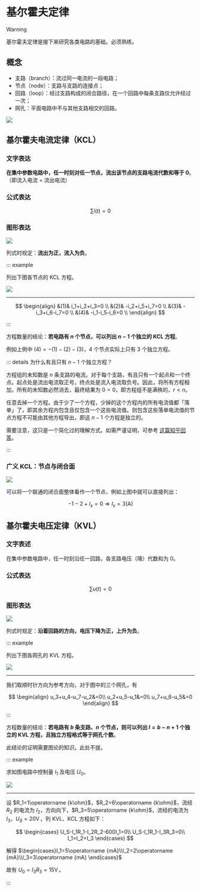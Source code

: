 # 基尔霍夫定律

> [!warning]
>
> 基尔霍夫定律是接下来研究各类电路的基础。必须熟练。

## 概念

- 支路（branch）：流过同一电流的一段电路；
- 节点（node）：支路与支路的连接点；
- 回路（loop）：经过支路构成的闭合路径，在一个回路中每条支路仅允许经过一次；
- 网孔：平面电路中不与其他支路相交的回路。

![](./images/k-concepts.svg)

## 基尔霍夫电流定律（KCL）

### 文字表达

**在集中参数电路中，任一时刻对任一节点，流出该节点的支路电流代数和等于 0**。（即流入电流 $=$ 流出电流）

### 公式表达

$$
\sum i(t)=0
$$

### 图形表达

![](./images/kcl-graph.svg)

列式时规定：**流出为正，流入为负**。

::: example

列出下图各节点的 KCL 方程。

![](./images/kcl-example.svg)

---

$$
\begin{align}
&(1)& i_1+i_2+i_3=0 \\
&(2)& -i_2+i_5+i_7=0 \\
&(3)& -i_3+i_6-i_7=0 \\
&(4)& -i_1-i_5-i_6=0 \\
\end{align}
$$

:::

方程数量的结论：**若电路有 $n$ 个节点，可以列出 $n-1$ 个独立的 KCL 方程**。

例如上例中 $(4)=-(1)-(2)-(3)$，4 个节点实际上只有 3 个独立方程。

::: details 为什么有且只有 $n-1$ 个独立方程？

方程组的未知数是 $n$ 条支路的电流。对于每个支路，有且只有一个起点和一个终点。起点处是流出电流取正号，终点处是流入电流取负号。因此，将所有方程相加，所有的未知数必然消去，最终结果为 $0=0$，即方程组不是满秩的，$r<n$。

任意去掉一个方程。由于少了一个方程，少掉的这个方程内的所有电流值都「落单」了，即其余方程内包含且仅包含一个这些电流值。则包含这些落单电流值的节点方程不可能由其他方程导出，即这 $n-1$ 个方程是独立的。

需要注意，这只是一个简化过的理解方式。如需严谨证明，可参考 [这篇知乎回答](https://www.zhihu.com/question/378249460/answer/1790772753)。

:::

### 广义 KCL：节点与闭合面

![](./images/kcl-simplify.svg)

可以将一个联通的闭合面整体看作一个节点，例如上图中就可以直接列出：

$$
-1-2+I_x=0\Rightarrow I_x=3\operatorname{(A)}
$$

## 基尔霍夫电压定律（KVL）

### 文字表述

在集中参数电路中，任一时刻沿任一回路，各支路电压（降）代数和为 0。

### 公式表达

$$
\sum u(t)=0
$$

### 图形表达

![](./images/kvl-graph.svg)

列式时规定：**沿着回路的方向，电压下降为正，上升为负**。

::: example

列出下图各网孔的 KVL 方程。

![](./images/kvl-example.svg)

---

我们取顺时针方向为参考方向，对于图中的三个网孔，有

$$
\begin{align}
u_3+u_4-u_7-u_2&=0\\
u_2+u_5-u_1&=0\\
u_7+u_6-u_5&=0
\end{align}
$$

:::

方程数量的结论：**若电路有 $b$ 条支路、$n$ 个节点，则可以列出 $l=b-n+1$ 个独立的 KVL 方程，且独立方程格式等于网孔个数**。

此结论的证明需要图论的知识。此处不提。

::: example

求如图电路中控制量 $I_1$ 及电压 $U_0$。

![](./images/kcl-kvl-example.svg)

---

设 $R_1=1\operatorname {k\ohm}$，$R_2=6\operatorname {k\ohm}$，流经 $R_2$ 的电流为 $I_2$，方向向下，$R_3=5\operatorname {k\ohm}$，流经的电流为 $I_3$，$U_S=20\operatorname V$，列 KVL、KCL 方程如下：

$$
\begin{cases}
U_S-I_1R_1-I_2R_2-600I_1=0\\
U_S-I_1R_1-I_3R_3=0\\
I_1=I_2+I_3
\end{cases}
$$

解得 $\begin{cases}I_1=5\operatorname {mA}\\I_2=2\operatorname {mA}\\I_3=3\operatorname {mA} \end{cases}$

故有 $U_0=I_3R_3=15\operatorname V$。

:::
